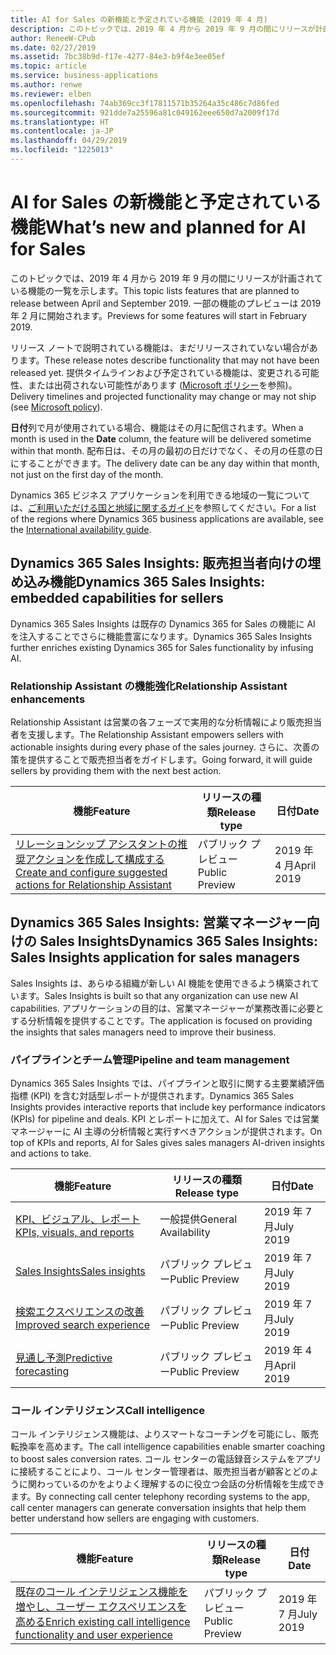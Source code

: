 ```yaml
---
title: AI for Sales の新機能と予定されている機能 (2019 年 4 月)
description: このトピックでは、2019 年 4 月から 2019 年 9 月の間にリリースが計画されている機能の一覧を示します。
author: ReneeW-CPub
ms.date: 02/27/2019
ms.assetid: 7bc38b9d-f17e-4277-84e3-b9f4e3ee05ef
ms.topic: article
ms.service: business-applications
ms.author: renwe
ms.reviewer: elben
ms.openlocfilehash: 74ab369cc3f17811571b35264a35c486c7d86fed
ms.sourcegitcommit: 921dde7a25596a81c049162eee650d7a2009f17d
ms.translationtype: HT
ms.contentlocale: ja-JP
ms.lasthandoff: 04/29/2019
ms.locfileid: "1225013"
---
```

#  <a name="whats-new-and-planned-for-ai-for-sales"></a><span data-ttu-id="54dbd-103">AI for Sales の新機能と予定されている機能</span><span class="sxs-lookup"><span data-stu-id="54dbd-103">What’s new and planned for AI for Sales</span></span>

<span data-ttu-id="54dbd-104">このトピックでは、2019 年 4 月から 2019 年 9 月の間にリリースが計画されている機能の一覧を示します。</span><span class="sxs-lookup"><span data-stu-id="54dbd-104">This topic lists features that are planned to release between April and September 2019.</span></span> <span data-ttu-id="54dbd-105">一部の機能のプレビューは 2019 年 2 月に開始されます。</span><span class="sxs-lookup"><span data-stu-id="54dbd-105">Previews for some features will start in February 2019.</span></span>  

<span data-ttu-id="54dbd-106">リリース ノートで説明されている機能は、まだリリースされていない場合があります。</span><span class="sxs-lookup"><span data-stu-id="54dbd-106">These release notes describe functionality that may not have been released yet.</span></span> <span data-ttu-id="54dbd-107">提供タイムラインおよび予定されている機能は、変更される可能性、または出荷されない可能性があります ([Microsoft ポリシー](https://go.microsoft.com/fwlink/p/?linkid=2007332)を参照)。</span><span class="sxs-lookup"><span data-stu-id="54dbd-107">Delivery timelines and projected functionality may change or may not ship (see [Microsoft policy](https://go.microsoft.com/fwlink/p/?linkid=2007332)).</span></span>

<span data-ttu-id="54dbd-108">**日付**列で月が使用されている場合、機能はその月に配信されます。</span><span class="sxs-lookup"><span data-stu-id="54dbd-108">When a month is used in the **Date** column, the feature will be delivered sometime within that month.</span></span> <span data-ttu-id="54dbd-109">配布日は、その月の最初の日だけでなく、その月の任意の日にすることができます。</span><span class="sxs-lookup"><span data-stu-id="54dbd-109">The delivery date can be any day within that month, not just on the first day of the month.</span></span>

<span data-ttu-id="54dbd-110">Dynamics 365 ビジネス アプリケーションを利用できる地域の一覧については、[ご利用いただける国と地域に関するガイド](https://aka.ms/dynamics_365_international_availability_deck)を参照してください。</span><span class="sxs-lookup"><span data-stu-id="54dbd-110">For a list of the regions where Dynamics 365 business applications are available, see the [International availability guide](https://aka.ms/dynamics_365_international_availability_deck).</span></span>


## <a name="dynamics-365-sales-insights-embedded-capabilities-for-sellers"></a><span data-ttu-id="54dbd-111">Dynamics 365 Sales Insights: 販売担当者向けの埋め込み機能</span><span class="sxs-lookup"><span data-stu-id="54dbd-111">Dynamics 365 Sales Insights: embedded capabilities for sellers</span></span>
<span data-ttu-id="54dbd-112">Dynamics 365 Sales Insights は既存の Dynamics 365 for Sales の機能に AI を注入することでさらに機能豊富になります。</span><span class="sxs-lookup"><span data-stu-id="54dbd-112">Dynamics 365 Sales Insights further enriches existing Dynamics 365 for Sales functionality by infusing AI.</span></span>

### <a name="relationship-assistant-enhancements"></a><span data-ttu-id="54dbd-113">Relationship Assistant の機能強化</span><span class="sxs-lookup"><span data-stu-id="54dbd-113">Relationship Assistant enhancements</span></span>
<span data-ttu-id="54dbd-114">Relationship Assistant は営業の各フェーズで実用的な分析情報により販売担当者を支援します。</span><span class="sxs-lookup"><span data-stu-id="54dbd-114">The Relationship Assistant empowers sellers with actionable insights during every phase of the sales journey.</span></span> <span data-ttu-id="54dbd-115">さらに、次善の策を提供することで販売担当者をガイドします。</span><span class="sxs-lookup"><span data-stu-id="54dbd-115">Going forward, it will guide sellers by providing them with the next best action.</span></span>


| <span data-ttu-id="54dbd-116">機能</span><span class="sxs-lookup"><span data-stu-id="54dbd-116">Feature</span></span>   | <span data-ttu-id="54dbd-117">リリースの種類</span><span class="sxs-lookup"><span data-stu-id="54dbd-117">Release type</span></span>    | <span data-ttu-id="54dbd-118">日付</span><span class="sxs-lookup"><span data-stu-id="54dbd-118">Date</span></span> |
|-----------|-----------------|----------------------|
| [<span data-ttu-id="54dbd-119">リレーションシップ アシスタントの推奨アクションを作成して構成する</span><span class="sxs-lookup"><span data-stu-id="54dbd-119">Create and configure suggested actions for Relationship Assistant</span></span>](dynamics365-ai-sales-embedded-experience.md) | <span data-ttu-id="54dbd-120">パブリック プレビュー</span><span class="sxs-lookup"><span data-stu-id="54dbd-120">Public Preview</span></span>  | <span data-ttu-id="54dbd-121">2019 年 4 月</span><span class="sxs-lookup"><span data-stu-id="54dbd-121">April 2019</span></span>  |


## <a name="dynamics-365-sales-insights-sales-insights-application-for-sales-managers"></a><span data-ttu-id="54dbd-122">Dynamics 365 Sales Insights: 営業マネージャー向けの Sales Insights</span><span class="sxs-lookup"><span data-stu-id="54dbd-122">Dynamics 365 Sales Insights: Sales Insights application for sales managers</span></span>
<span data-ttu-id="54dbd-123">Sales Insights は、あらゆる組織が新しい AI 機能を使用できるよう構築されています。</span><span class="sxs-lookup"><span data-stu-id="54dbd-123">Sales Insights is built so that any organization can use new AI capabilities.</span></span> <span data-ttu-id="54dbd-124">アプリケーションの目的は、営業マネージャーが業務改善に必要とする分析情報を提供することです。</span><span class="sxs-lookup"><span data-stu-id="54dbd-124">The application is focused on providing the insights that sales managers need to improve their business.</span></span>

### <a name="pipeline-and-team-management"></a><span data-ttu-id="54dbd-125">パイプラインとチーム管理</span><span class="sxs-lookup"><span data-stu-id="54dbd-125">Pipeline and team management</span></span>
<span data-ttu-id="54dbd-126">Dynamics 365 Sales Insights では、パイプラインと取引に関する主要業績評価指標 (KPI) を含む対話型レポートが提供されます。</span><span class="sxs-lookup"><span data-stu-id="54dbd-126">Dynamics 365 Sales Insights provides interactive reports that include key performance indicators (KPIs) for pipeline and deals.</span></span> <span data-ttu-id="54dbd-127">KPI とレポートに加えて、AI for Sales では営業マネージャーに AI 主導の分析情報と実行すべきアクションが提供されます。</span><span class="sxs-lookup"><span data-stu-id="54dbd-127">On top of KPIs and reports, AI for Sales gives sales managers AI-driven insights and actions to take.</span></span>

| <span data-ttu-id="54dbd-128">機能</span><span class="sxs-lookup"><span data-stu-id="54dbd-128">Feature</span></span>            | <span data-ttu-id="54dbd-129">リリースの種類</span><span class="sxs-lookup"><span data-stu-id="54dbd-129">Release type</span></span>         | <span data-ttu-id="54dbd-130">日付</span><span class="sxs-lookup"><span data-stu-id="54dbd-130">Date</span></span> |
|--------------------|----------------------|----------------------|
| [<span data-ttu-id="54dbd-131">KPI、ビジュアル、レポート</span><span class="sxs-lookup"><span data-stu-id="54dbd-131">KPIs, visuals, and reports</span></span>](dynamics365-ai-sales-standalone-experience.md) | <span data-ttu-id="54dbd-132">一般提供</span><span class="sxs-lookup"><span data-stu-id="54dbd-132">General Availability</span></span>  | <span data-ttu-id="54dbd-133">2019 年 7 月</span><span class="sxs-lookup"><span data-stu-id="54dbd-133">July 2019</span></span>  |
| [<span data-ttu-id="54dbd-134">Sales Insights</span><span class="sxs-lookup"><span data-stu-id="54dbd-134">Sales insights</span></span>](dynamics365-ai-sales-standalone-experience.md) | <span data-ttu-id="54dbd-135">パブリック プレビュー</span><span class="sxs-lookup"><span data-stu-id="54dbd-135">Public Preview</span></span>  | <span data-ttu-id="54dbd-136">2019 年 7 月</span><span class="sxs-lookup"><span data-stu-id="54dbd-136">July 2019</span></span>  |
| [<span data-ttu-id="54dbd-137">検索エクスペリエンスの改善</span><span class="sxs-lookup"><span data-stu-id="54dbd-137">Improved search experience</span></span>](dynamics365-ai-sales-standalone-experience.md#improved-search-experience) | <span data-ttu-id="54dbd-138">パブリック プレビュー</span><span class="sxs-lookup"><span data-stu-id="54dbd-138">Public Preview</span></span>  | <span data-ttu-id="54dbd-139">2019 年 7 月</span><span class="sxs-lookup"><span data-stu-id="54dbd-139">July 2019</span></span>  |
| [<span data-ttu-id="54dbd-140">見通し予測</span><span class="sxs-lookup"><span data-stu-id="54dbd-140">Predictive forecasting</span></span>](dynamics365-ai-sales-standalone-experience.md#predictive-forecasting) | <span data-ttu-id="54dbd-141">パブリック プレビュー</span><span class="sxs-lookup"><span data-stu-id="54dbd-141">Public Preview</span></span>  | <span data-ttu-id="54dbd-142">2019 年 4 月</span><span class="sxs-lookup"><span data-stu-id="54dbd-142">April 2019</span></span>  |

### <a name="call-intelligence"></a><span data-ttu-id="54dbd-143">コール インテリジェンス</span><span class="sxs-lookup"><span data-stu-id="54dbd-143">Call intelligence</span></span>
<span data-ttu-id="54dbd-144">コール インテリジェンス機能は、よりスマートなコーチングを可能にし、販売転換率を高めます。</span><span class="sxs-lookup"><span data-stu-id="54dbd-144">The call intelligence capabilities enable smarter coaching to boost sales conversion rates.</span></span> <span data-ttu-id="54dbd-145">コール センターの電話録音システムをアプリに接続することにより、コール センター管理者は、販売担当者が顧客とどのように関わっているのかをよりよく理解するのに役立つ会話の分析情報を生成できます。</span><span class="sxs-lookup"><span data-stu-id="54dbd-145">By connecting call center telephony recording systems to the app, call center managers can generate conversation insights that help them better understand how sellers are engaging with customers.</span></span>


| <span data-ttu-id="54dbd-146">機能</span><span class="sxs-lookup"><span data-stu-id="54dbd-146">Feature</span></span>        | <span data-ttu-id="54dbd-147">リリースの種類</span><span class="sxs-lookup"><span data-stu-id="54dbd-147">Release type</span></span>   | <span data-ttu-id="54dbd-148">日付</span><span class="sxs-lookup"><span data-stu-id="54dbd-148">Date</span></span> |
|----------------|----------------|----------------------|
| [<span data-ttu-id="54dbd-149">既存のコール インテリジェンス機能を増やし、ユーザー エクスペリエンスを高める</span><span class="sxs-lookup"><span data-stu-id="54dbd-149">Enrich existing call intelligence functionality and user experience</span></span>](dynamics365-ai-sales-standalone-experience.md) | <span data-ttu-id="54dbd-150">パブリック プレビュー</span><span class="sxs-lookup"><span data-stu-id="54dbd-150">Public Preview</span></span> | <span data-ttu-id="54dbd-151">2019 年 7 月</span><span class="sxs-lookup"><span data-stu-id="54dbd-151">July 2019</span></span>           |
